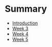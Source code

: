 # Summary

* [Introduction](README.md)
* [Week 3](week-3.md)
* [Week 4](week-4.md)
* [Week 5](week-5.md)

